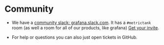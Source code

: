 # Community

* We have a [community slack: grafana.slack.com](https://grafana.slack.com).
  It has a `#metrictank` room (as well a room for all of our products, like grafana)
  [Get your invite](http://slack.raintank.io/).

* For help or questions you can also just open tickets in GitHub.


